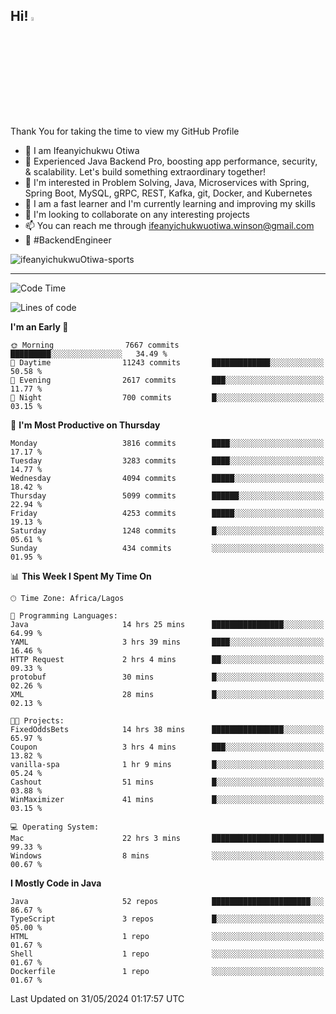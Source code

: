 <!-- BLOG-POST-LIST:START --><!-- BLOG-POST-LIST:END -->

## Hi! <img src="https://media.giphy.com/media/hvRJCLFzcasrR4ia7z/giphy.gif" width="4%"> 

Thank You for taking the time to view my GitHub Profile

- 👋 I am Ifeanyichukwu Otiwa
- 🚀 Experienced Java Backend Pro, boosting app performance, security, & scalability. Let's build something extraordinary together!
- 👀 I'm interested in Problem Solving, Java, Microservices with Spring, Spring Boot, MySQL, gRPC, REST, Kafka, git, Docker, and Kubernetes
- 🌱 I am a fast learner and I'm currently learning and improving my skills
- 💞️ I'm looking to collaborate on any interesting projects
- 📫 You can reach me through ifeanyichukwuotiwa.winson@gmail.com
- 🚀 #BackendEngineer

<p align="left" marginTop="10px"> <img src="https://komarev.com/ghpvc/?username=ifeanyichukwuOtiwa-sports&label=Profile%20views&color=0e75b6&style=for-the-badge" alt="ifeanyichukwuOtiwa-sports" /> </p>

***

<!--START_SECTION:waka-->
![Code Time](http://img.shields.io/badge/Code%20Time-2%2C577%20hrs%2018%20mins-blue)

![Lines of code](https://img.shields.io/badge/From%20Hello%20World%20I%27ve%20Written-5.7%20million%20lines%20of%20code-blue)

**I'm an Early 🐤** 

```text
🌞 Morning                7667 commits        █████████░░░░░░░░░░░░░░░░   34.49 % 
🌆 Daytime                11243 commits       █████████████░░░░░░░░░░░░   50.58 % 
🌃 Evening                2617 commits        ███░░░░░░░░░░░░░░░░░░░░░░   11.77 % 
🌙 Night                  700 commits         █░░░░░░░░░░░░░░░░░░░░░░░░   03.15 % 
```
📅 **I'm Most Productive on Thursday** 

```text
Monday                   3816 commits        ████░░░░░░░░░░░░░░░░░░░░░   17.17 % 
Tuesday                  3283 commits        ████░░░░░░░░░░░░░░░░░░░░░   14.77 % 
Wednesday                4094 commits        █████░░░░░░░░░░░░░░░░░░░░   18.42 % 
Thursday                 5099 commits        ██████░░░░░░░░░░░░░░░░░░░   22.94 % 
Friday                   4253 commits        █████░░░░░░░░░░░░░░░░░░░░   19.13 % 
Saturday                 1248 commits        █░░░░░░░░░░░░░░░░░░░░░░░░   05.61 % 
Sunday                   434 commits         ░░░░░░░░░░░░░░░░░░░░░░░░░   01.95 % 
```


📊 **This Week I Spent My Time On** 

```text
🕑︎ Time Zone: Africa/Lagos

💬 Programming Languages: 
Java                     14 hrs 25 mins      ████████████████░░░░░░░░░   64.99 % 
YAML                     3 hrs 39 mins       ████░░░░░░░░░░░░░░░░░░░░░   16.46 % 
HTTP Request             2 hrs 4 mins        ██░░░░░░░░░░░░░░░░░░░░░░░   09.33 % 
protobuf                 30 mins             █░░░░░░░░░░░░░░░░░░░░░░░░   02.26 % 
XML                      28 mins             █░░░░░░░░░░░░░░░░░░░░░░░░   02.13 % 

🐱‍💻 Projects: 
FixedOddsBets            14 hrs 38 mins      ████████████████░░░░░░░░░   65.97 % 
Coupon                   3 hrs 4 mins        ███░░░░░░░░░░░░░░░░░░░░░░   13.82 % 
vanilla-spa              1 hr 9 mins         █░░░░░░░░░░░░░░░░░░░░░░░░   05.24 % 
Cashout                  51 mins             █░░░░░░░░░░░░░░░░░░░░░░░░   03.88 % 
WinMaximizer             41 mins             █░░░░░░░░░░░░░░░░░░░░░░░░   03.15 % 

💻 Operating System: 
Mac                      22 hrs 3 mins       █████████████████████████   99.33 % 
Windows                  8 mins              ░░░░░░░░░░░░░░░░░░░░░░░░░   00.67 % 
```

**I Mostly Code in Java** 

```text
Java                     52 repos            ██████████████████████░░░   86.67 % 
TypeScript               3 repos             █░░░░░░░░░░░░░░░░░░░░░░░░   05.00 % 
HTML                     1 repo              ░░░░░░░░░░░░░░░░░░░░░░░░░   01.67 % 
Shell                    1 repo              ░░░░░░░░░░░░░░░░░░░░░░░░░   01.67 % 
Dockerfile               1 repo              ░░░░░░░░░░░░░░░░░░░░░░░░░   01.67 % 
```




 Last Updated on 31/05/2024 01:17:57 UTC
<!--END_SECTION:waka-->

<!--
<p align="center">
![trophy](https://github-profile-trophy.vercel.app/?username=ifeanyichukwuOtiwa-sports&theme=onedark) (https://github.com/ryo-ma/github-profile-trophy)
</p>
-->

<!---
ifeanyi-otiwa/ifeanyi-otiwa is a ✨ special ✨ repository because its `README.md` (this file) appears on your GitHub profile.
You can click the Preview link to take a look at your changes.
--->
